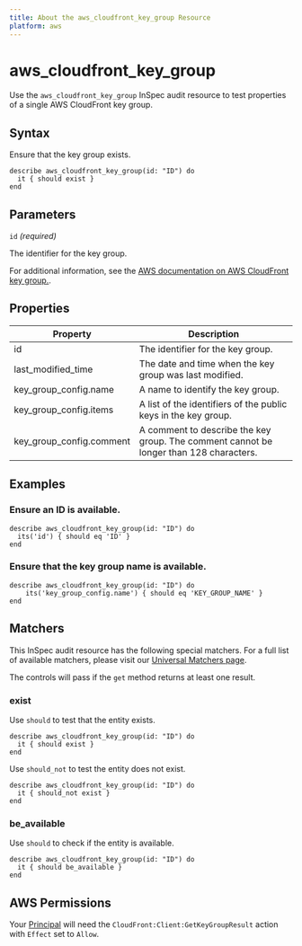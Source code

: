 ```yaml
---
title: About the aws_cloudfront_key_group Resource
platform: aws
---
```


# aws_cloudfront_key_group

Use the `aws_cloudfront_key_group` InSpec audit resource to test properties of a single AWS CloudFront key group.

## Syntax

Ensure that the key group exists.

    describe aws_cloudfront_key_group(id: "ID") do
      it { should exist }
    end

## Parameters

`id` _(required)_

The identifier for the key group.

For additional information, see the [AWS documentation on AWS CloudFront key group.](https://docs.aws.amazon.com/AWSCloudFormation/latest/UserGuide/aws-resource-cloudfront-keygroup.html).

## Properties

| Property | Description |
| --- | --- |
| id | The identifier for the key group. |
| last_modified_time | The date and time when the key group was last modified. |
| key_group_config.name | A name to identify the key group. | name |
| key_group_config.items | A list of the identifiers of the public keys in the key group. |
| key_group_config.comment | A comment to describe the key group. The comment cannot be longer than 128 characters. |

## Examples

### Ensure an ID is available.

    describe aws_cloudfront_key_group(id: "ID") do
      its('id') { should eq 'ID' }
    end

### Ensure that the key group name is available.

    describe aws_cloudfront_key_group(id: "ID") do
        its('key_group_config.name') { should eq 'KEY_GROUP_NAME' }
    end

## Matchers

This InSpec audit resource has the following special matchers. For a full list of available matchers, please visit our [Universal Matchers page](https://www.inspec.io/docs/reference/matchers/).

The controls will pass if the `get` method returns at least one result.

### exist

Use `should` to test that the entity exists.

    describe aws_cloudfront_key_group(id: "ID") do
      it { should exist }
    end

Use `should_not` to test the entity does not exist.

    describe aws_cloudfront_key_group(id: "ID") do
      it { should_not exist }
    end

### be_available

Use `should` to check if the entity is available.

    describe aws_cloudfront_key_group(id: "ID") do
      it { should be_available }
    end

## AWS Permissions

Your [Principal](https://docs.aws.amazon.com/IAM/latest/UserGuide/intro-structure.html#intro-structure-principal) will need the `CloudFront:Client:GetKeyGroupResult` action with `Effect` set to `Allow`.
